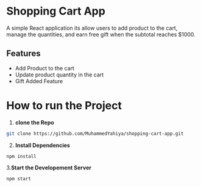# Shopping Cart App

A simple React application its allow users to add product to the cart, manage the quantities, and earn free gift when the subtotal reaches $1000.

## Features

- Add Product to the cart
- Update product quantity in the cart
- Gift Added Feature

# How to run the Project

1. **clone the Repo**
```bash
git clone https://github.com/MuhammedYahiya/shopping-cart-app.git
```
2. **Install Dependencies**
```bash
npm install
```

3.**Start the Developement Server**
```bash
npm start
```